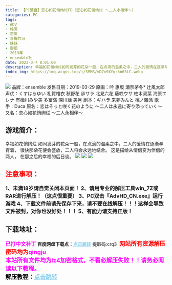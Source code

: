 ```yaml
---
title: 【PC硬盘】恋心如花悄绚烂FD（恋心如花悄绚烂 ～二人永相伴～）
categories: PC
tags:
- ADV
- 纯爱
- 恋爱
- 青梅竹马
- 妹妹
- 御姐
- 2019年
- ensemble社
date: 2023-3-7 8:01:00
description: 幸福如花悄绚烂如同发芽的花朵一般，在点滴的温柔之中，二人的爱情在逐渐孕育着，很快那朵花便会盛放，二人将会永远地结合。这是描绘从情侣变为伴侣的两人，在那之后的幸福的后日谈。
index_img: https://img.acgus.top/i/SMMS/vD7x9XYqckn63LC.webp
---
```

![](https://img.acgus.top/i/SMMS/vD7x9XYqckn63LC.webp)
品牌：ensemble
发售日期：2019-03-29
原画：吟 惠坂 瀬奈茅冬* 辻風太郎
声优：くすはらゆい 礼賀椎衣 秋野花 歩サラ 北見六花 藤咲ウサ 柚木双葉 海原エレナ 有栖川みや美 多富満 深川緑 美月
剧本：ギハラ 来夢みんと 桃ノ雑派
歌手：Duca
原名：恋はそっと咲く花のように ～二人は永遠に寄り添っていく～
又名：恋心如花悄绚烂 ～二人永相伴～

## 游戏简介：
幸福如花悄绚烂
如同发芽的花朵一般，在点滴的温柔之中，二人的爱情在逐渐孕育着，
很快那朵花便会盛放，二人将会永远地结合。
这是描绘从情侣变为伴侣的两人，
在那之后的幸福的后日谈。
![](https://img.acgus.top/i/SMMS/lFJ4GRYrLH79AvX.webp)
![](https://img.acgus.top/i/SMMS/IDy6vlLoFQZPRdK.webp)
![](https://img.acgus.top/i/SMMS/Mmhv46CBpTVQsN3.webp)





## <font color=#FF0000 >注意事项：</font>
<font size=3><b>1、未满18岁请自觉关闭本页面！
2、请用专业的解压工具win_7Z或RAR进行解压！（这点很重要）
3、PC双击『AdvHD_CN.exe』运行游戏
4、下载文件前请先保存下来，请不要在线解压！！！这样会导致文件被封，对你也没好处！！！
5、有能力请支持正版！</b></font>

## 下载地址：
<font color=#FF00FF size=3><b>已打中文补丁</b></font>
<b>百度网盘下载点：</b><a href="https://pan.baidu.com/s/1jZksWW75oURlEhyFpMZ2-A?pwd=crq3" style="color: #87CEEB;"><b>点击跳转</b></a> 提取码:crq3
<a style="padding: 0" href="https://post.qingju.org/AD/"><img style="max-width:100%" src="https://img.acgus.top/i/2024/07/478f689b8021d8d499ab43d21acf137a.gif" alt=""></a>
<b><font color=#FF0000 size=4>网站所有资源解压密码均为</b></font><b><font color=#FF00FF size=4>qingju</font><font color=#FF0000 ></font></b><br><b><font color=#FF00FF size=4>本站所有文件均为lz4加密格式，不看必解压失败！！请务必阅读以下教程。</b></font><br><b><font color=#000 size=4>解压教程：</b><a href="https://post.qingju.org/tutorial/000/" style="color: #87CEEB;"><b>点击跳转</b></a>